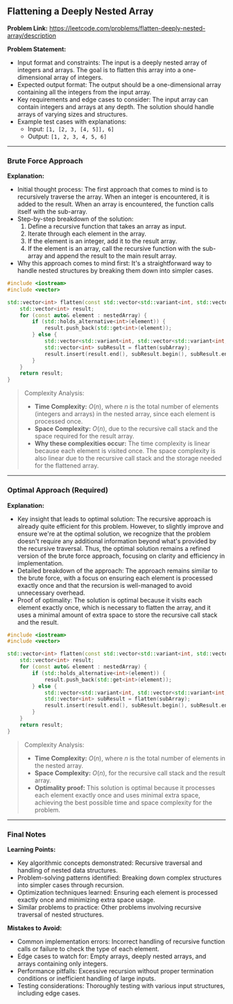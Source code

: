 ## Flattening a Deeply Nested Array
**Problem Link:** https://leetcode.com/problems/flatten-deeply-nested-array/description

**Problem Statement:**
- Input format and constraints: The input is a deeply nested array of integers and arrays. The goal is to flatten this array into a one-dimensional array of integers.
- Expected output format: The output should be a one-dimensional array containing all the integers from the input array.
- Key requirements and edge cases to consider: The input array can contain integers and arrays at any depth. The solution should handle arrays of varying sizes and structures.
- Example test cases with explanations:
  - Input: `[1, [2, 3, [4, 5]], 6]`
  - Output: `[1, 2, 3, 4, 5, 6]`

---

### Brute Force Approach

**Explanation:**
- Initial thought process: The first approach that comes to mind is to recursively traverse the array. When an integer is encountered, it is added to the result. When an array is encountered, the function calls itself with the sub-array.
- Step-by-step breakdown of the solution:
  1. Define a recursive function that takes an array as input.
  2. Iterate through each element in the array.
  3. If the element is an integer, add it to the result array.
  4. If the element is an array, call the recursive function with the sub-array and append the result to the main result array.
- Why this approach comes to mind first: It's a straightforward way to handle nested structures by breaking them down into simpler cases.

```cpp
#include <iostream>
#include <vector>

std::vector<int> flatten(const std::vector<std::variant<int, std::vector<std::variant<int, std::vector<>>>>>& nestedArray) {
    std::vector<int> result;
    for (const auto& element : nestedArray) {
        if (std::holds_alternative<int>(element)) {
            result.push_back(std::get<int>(element));
        } else {
            std::vector<std::variant<int, std::vector<std::variant<int, std::vector<>>>> subArray = std::get<std::vector<std::variant<int, std::vector<std::variant<int, std::vector<>>>>>>(element);
            std::vector<int> subResult = flatten(subArray);
            result.insert(result.end(), subResult.begin(), subResult.end());
        }
    }
    return result;
}
```

> Complexity Analysis:
> - **Time Complexity:** $O(n)$, where $n$ is the total number of elements (integers and arrays) in the nested array, since each element is processed once.
> - **Space Complexity:** $O(n)$, due to the recursive call stack and the space required for the result array.
> - **Why these complexities occur:** The time complexity is linear because each element is visited once. The space complexity is also linear due to the recursive call stack and the storage needed for the flattened array.

---

### Optimal Approach (Required)

**Explanation:**
- Key insight that leads to optimal solution: The recursive approach is already quite efficient for this problem. However, to slightly improve and ensure we're at the optimal solution, we recognize that the problem doesn't require any additional information beyond what's provided by the recursive traversal. Thus, the optimal solution remains a refined version of the brute force approach, focusing on clarity and efficiency in implementation.
- Detailed breakdown of the approach: The approach remains similar to the brute force, with a focus on ensuring each element is processed exactly once and that the recursion is well-managed to avoid unnecessary overhead.
- Proof of optimality: The solution is optimal because it visits each element exactly once, which is necessary to flatten the array, and it uses a minimal amount of extra space to store the recursive call stack and the result.

```cpp
#include <iostream>
#include <vector>

std::vector<int> flatten(const std::vector<std::variant<int, std::vector<std::variant<int, std::vector<>>>>>& nestedArray) {
    std::vector<int> result;
    for (const auto& element : nestedArray) {
        if (std::holds_alternative<int>(element)) {
            result.push_back(std::get<int>(element));
        } else {
            std::vector<std::variant<int, std::vector<std::variant<int, std::vector<>>>> subArray = std::get<std::vector<std::variant<int, std::vector<std::variant<int, std::vector<>>>>>>(element);
            std::vector<int> subResult = flatten(subArray);
            result.insert(result.end(), subResult.begin(), subResult.end());
        }
    }
    return result;
}
```

> Complexity Analysis:
> - **Time Complexity:** $O(n)$, where $n$ is the total number of elements in the nested array.
> - **Space Complexity:** $O(n)$, for the recursive call stack and the result array.
> - **Optimality proof:** This solution is optimal because it processes each element exactly once and uses minimal extra space, achieving the best possible time and space complexity for the problem.

---

### Final Notes

**Learning Points:**
- Key algorithmic concepts demonstrated: Recursive traversal and handling of nested data structures.
- Problem-solving patterns identified: Breaking down complex structures into simpler cases through recursion.
- Optimization techniques learned: Ensuring each element is processed exactly once and minimizing extra space usage.
- Similar problems to practice: Other problems involving recursive traversal of nested structures.

**Mistakes to Avoid:**
- Common implementation errors: Incorrect handling of recursive function calls or failure to check the type of each element.
- Edge cases to watch for: Empty arrays, deeply nested arrays, and arrays containing only integers.
- Performance pitfalls: Excessive recursion without proper termination conditions or inefficient handling of large inputs.
- Testing considerations: Thoroughly testing with various input structures, including edge cases.